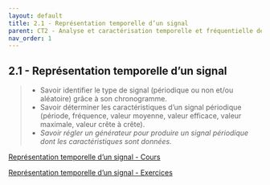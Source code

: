 ```yaml
---
layout: default
title: 2.1 - Représentation temporelle d’un signal
parent: CT2 - Analyse et caractérisation temporelle et fréquentielle des signaux
nav_order: 1
---
```



## 2.1 - Représentation temporelle d’un signal

> - Savoir identifier le type de signal (périodique ou non et/ou aléatoire) grâce à son chronogramme.
> - Savoir déterminer les caractéristiques d’un signal périodique (période, fréquence, valeur moyenne, valeur efficace, valeur maximale, valeur crête à crête).
> - *Savoir régler un générateur pour produire un signal périodique dont les caractéristiques sont données.*


[Représentation temporelle d’un signal - Cours](/cours/C04-representation-temporelle-signaux/bts-ciel_representation-temporelle-signaux_cours.pdf)

[Représentation temporelle d’un signal - Exercices](/cours/C04-representation-temporelle-signaux/bts-ciel_representation-temporelle-signaux_exercices.pdf)
